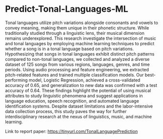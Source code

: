 # Predict-Tonal-Languages-ML

Tonal languages utilize pitch variations alongside consonants and vowels to convey meaning, making them unique in their phonetic structure. While traditionally studied through a linguistic lens, their musical dimension remains underexplored. This research investigate the intersection of music and tonal languages by employing machine learning techniques to predict whether a song is in a tonal language based on pitch variations. Hypothesizing that songs in tonal languages exhibit distinct pitch patterns compared to non-tonal languages, we collected and analyzed a diverse dataset of 125 songs from various regions, languages, genres, and time periods. Using audio processing and feature engineering, we extracted pitch-related features and trained multiple classification models. Our best-performing model, Logistic Regression, achieved a cross-validated accuracy of 0.65, and generalization to new data was confirmed with a test accuracy of 0.64. These findings highlight the potential of using musical attributes to study linguistic phenomena and suggest applications in language education, speech recognition, and automated language identification systems. Despite dataset limitations and the labor-intensive data collection process, this study paves the way for further interdisciplinary research at the nexus of linguistics, music, and machine learning.

Link to report paper: https://tinyurl.com/TonalLanguagePrediction
